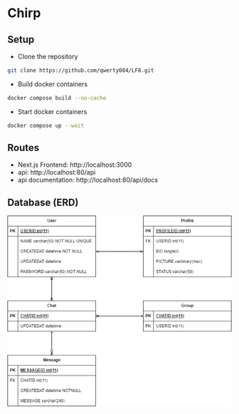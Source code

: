 # Chirp

## Setup

-   Clone the repository

```bash
git clone https://github.com/qwerty084/LF8.git
```

-   Build docker containers

```bash
docker compose build --no-cache
```

-   Start docker containers

```bash
docker compose up --wait
```

## Routes

-   Next.js Frontend: http://localhost:3000
-   api: http://localhost:80/api
-   api documentation: http://localhost:80/api/docs

## Database (ERD)

![Database](./ERD.drawio.png)
